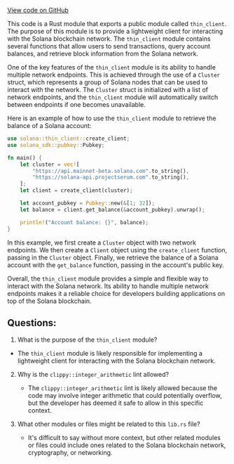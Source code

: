 [View code on GitHub](https://github.com/solana-labs/solana/blob/master/thin-client/src/lib.rs)

This code is a Rust module that exports a public module called `thin_client`. The purpose of this module is to provide a lightweight client for interacting with the Solana blockchain network. The `thin_client` module contains several functions that allow users to send transactions, query account balances, and retrieve block information from the Solana network.

One of the key features of the `thin_client` module is its ability to handle multiple network endpoints. This is achieved through the use of a `Cluster` struct, which represents a group of Solana nodes that can be used to interact with the network. The `Cluster` struct is initialized with a list of network endpoints, and the `thin_client` module will automatically switch between endpoints if one becomes unavailable.

Here is an example of how to use the `thin_client` module to retrieve the balance of a Solana account:

```rust
use solana::thin_client::create_client;
use solana_sdk::pubkey::Pubkey;

fn main() {
    let cluster = vec![
        "https://api.mainnet-beta.solana.com".to_string(),
        "https://solana-api.projectserum.com".to_string(),
    ];
    let client = create_client(cluster);

    let account_pubkey = Pubkey::new(&[1; 32]);
    let balance = client.get_balance(&account_pubkey).unwrap();

    println!("Account balance: {}", balance);
}
```

In this example, we first create a `Cluster` object with two network endpoints. We then create a `Client` object using the `create_client` function, passing in the `Cluster` object. Finally, we retrieve the balance of a Solana account with the `get_balance` function, passing in the account's public key.

Overall, the `thin_client` module provides a simple and flexible way to interact with the Solana network. Its ability to handle multiple network endpoints makes it a reliable choice for developers building applications on top of the Solana blockchain.
## Questions: 
 1. What is the purpose of the `thin_client` module?
   - The `thin_client` module is likely responsible for implementing a lightweight client for interacting with the Solana blockchain network.

2. Why is the `clippy::integer_arithmetic` lint allowed?
   - The `clippy::integer_arithmetic` lint is likely allowed because the code may involve integer arithmetic that could potentially overflow, but the developer has deemed it safe to allow in this specific context.

3. What other modules or files might be related to this `lib.rs` file?
   - It's difficult to say without more context, but other related modules or files could include ones related to the Solana blockchain network, cryptography, or networking.